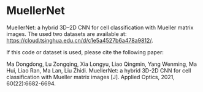 # MuellerNet
MuellerNet: a hybrid 3D–2D CNN for cell classification with Mueller matrix images. The used two datasets are available at: https://cloud.tsinghua.edu.cn/d/c1e5a4527b6a478a9812/. 

If this code or dataset is used, please cite the following paper:

Ma Dongdong, Lu Zongqing, Xia Longyu, Liao Qingmin, Yang Wenming, Ma Hui, Liao Ran, Ma Lan, Liu Zhidi. MuellerNet: a hybrid 3D-2D CNN for cell classification with Mueller matrix images [J]. Applied Optics, 2021, 60(22):6682-6694.
